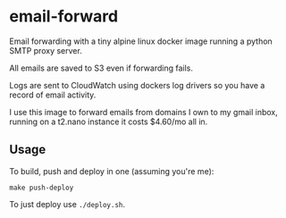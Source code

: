 # email-forward

Email forwarding with a tiny alpine linux docker image running a python SMTP proxy server.

All emails are saved to S3 even if forwarding fails.

Logs are sent to CloudWatch using dockers log drivers so you have a record of email activity.
 
I use this image to forward emails from domains I own to my gmail inbox, running on a t2.nano instance it 
costs $4.60/mo all in.

## Usage

To build, push and deploy in one (assuming you're me):

    make push-deploy

To just deploy use `./deploy.sh`.
